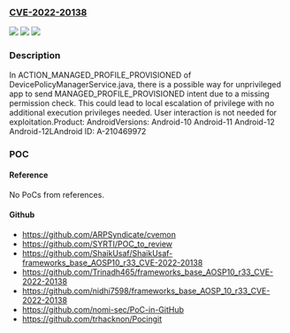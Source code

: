 ### [CVE-2022-20138](https://cve.mitre.org/cgi-bin/cvename.cgi?name=CVE-2022-20138)
![](https://img.shields.io/static/v1?label=Product&message=Android&color=blue)
![](https://img.shields.io/static/v1?label=Version&message=n%2Fa&color=blue)
![](https://img.shields.io/static/v1?label=Vulnerability&message=Elevation%20of%20privilege&color=brighgreen)

### Description

In ACTION_MANAGED_PROFILE_PROVISIONED of DevicePolicyManagerService.java, there is a possible way for unprivileged app to send MANAGED_PROFILE_PROVISIONED intent due to a missing permission check. This could lead to local escalation of privilege with no additional execution privileges needed. User interaction is not needed for exploitation.Product: AndroidVersions: Android-10 Android-11 Android-12 Android-12LAndroid ID: A-210469972

### POC

#### Reference
No PoCs from references.

#### Github
- https://github.com/ARPSyndicate/cvemon
- https://github.com/SYRTI/POC_to_review
- https://github.com/ShaikUsaf/ShaikUsaf-frameworks_base_AOSP10_r33_CVE-2022-20138
- https://github.com/Trinadh465/frameworks_base_AOSP10_r33_CVE-2022-20138
- https://github.com/nidhi7598/frameworks_base_AOSP_10_r33_CVE-2022-20138
- https://github.com/nomi-sec/PoC-in-GitHub
- https://github.com/trhacknon/Pocingit

